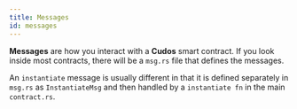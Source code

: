 ```yaml
---
title: Messages
id: messages
---
```


**Messages** are how you interact with a **Cudos** smart contract. If you look inside most contracts, there will be a `msg.rs` file that defines the messages.

An `instantiate` message is usually different in that it is defined separately in `msg.rs` as `InstantiateMsg` and then handled by a `instantiate fn` in the main `contract.rs`.